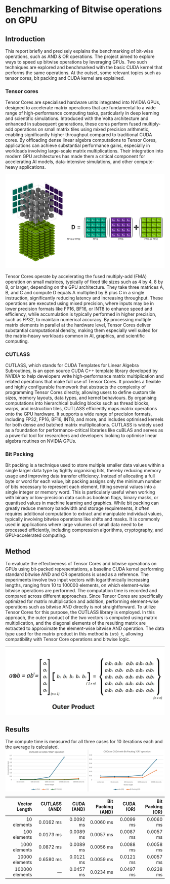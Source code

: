 # Benchmarking of Bitwise operations on GPU
## Introduction
This report briefly and precisely explains the benchmarking of bit-wise operations, such as AND & OR operations. The project aimed to explore ways to speed up bitwise operations by leveraging GPUs. Two such techniques are explored and benchmarked with the basic CUDA kernel that performs the same operations. At the outset, some relevant topics such as tensor cores, bit packing and CUDA kernel are explained.

### Tensor cores
Tensor Cores are specialised hardware units integrated into NVIDIA GPUs, designed to accelerate matrix operations that are fundamental to a wide range of high-performance computing tasks, particularly in deep learning and scientific simulations. Introduced with the Volta architecture and enhanced in subsequent generations, these cores perform fused multiply-add operations on small matrix tiles using mixed precision arithmetic, enabling significantly higher throughput compared to traditional CUDA cores. By offloading dense linear algebra computations to Tensor Cores, applications can achieve substantial performance gains, especially in workloads involving large-scale matrix multiplications. Their integration into modern GPU architectures has made them a critical component for accelerating AI models, data-intensive simulations, and other compute-heavy applications.

![Tensor core](https://github.com/gopalkulkarni-123/BitWiseOperationsGPU/blob/master/Images/tesnor_core_diagram.png)

Tensor Cores operate by accelerating the fused multiply-add (FMA) operation on small matrices, typically of fixed tile sizes such as 4 by 4, 8 by 8, or larger, depending on the GPU architecture. They take three matrices A, B, and C and compute D equals A multiplied by B plus C in a single instruction, significantly reducing latency and increasing throughput. These operations are executed using mixed precision, where inputs may be in lower precision formats like FP16, BF16, or INT8 to enhance speed and efficiency, while accumulation is typically performed in higher precision, such as FP32, to maintain numerical accuracy. By processing multiple matrix elements in parallel at the hardware level, Tensor Cores deliver substantial computational density, making them especially well suited for the matrix-heavy workloads common in AI, graphics, and scientific computing.

### CUTLASS
CUTLASS, which stands for CUDA Templates for Linear Algebra Subroutines, is an open source CUDA C++ template library developed by NVIDIA to help developers write high-performance matrix multiplication and related operations that make full use of Tensor Cores. It provides a flexible and highly configurable framework that abstracts the complexity of programming Tensor Cores directly, allowing users to define custom tile sizes, memory layouts, data types, and kernel behaviours. By organising computations into hierarchical building blocks such as thread blocks, warps, and instruction tiles, CUTLASS efficiently maps matrix operations onto the GPU hardware. It supports a wide range of precision formats, including FP32, FP16, BF16, INT8, and more, and includes optimised kernels for both dense and batched matrix multiplications. CUTLASS is widely used as a foundation for performance-critical libraries like cuBLAS and serves as a powerful tool for researchers and developers looking to optimise linear algebra routines on NVIDIA GPUs.

### Bit Packing
Bit packing is a technique used to store multiple smaller data values within a single larger data type by tightly organising bits, thereby reducing memory usage and improving data transfer efficiency. Instead of allocating a full byte or word for each value, bit packing assigns only the minimum number of bits necessary to represent each element, fitting several values into a single integer or memory word. This is particularly useful when working with binary or low-precision data such as boolean flags, binary masks, or quantised values in machine learning and graphics. While bit packing can greatly reduce memory bandwidth and storage requirements, it often requires additional computation to extract and manipulate individual values, typically involving bitwise operations like shifts and masks. It is commonly used in applications where large volumes of small data need to be processed efficiently, including compression algorithms, cryptography, and GPU-accelerated computing.

## Method
To evaluate the effectiveness of Tensor Cores and bitwise operations on GPUs using bit-packed representations, a baseline CUDA kernel performing standard bitwise AND and OR operations is used as a reference. The experiments involve two input vectors with logarithmically increasing lengths, ranging from 10 to 100000 elements, on which element-wise bitwise operations are performed. The computation time is recorded and compared across different approaches. Since Tensor Cores are specifically optimized for matrix multiplication and addition, performing element-wise operations such as bitwise AND directly is not straightforward. To utilize Tensor Cores for this purpose, the CUTLASS library is employed. In this approach, the outer product of the two vectors is computed using matrix multiplication, and the diagonal elements of the resulting matrix are extracted to approximate the element-wise bitwise AND operation. The data type used for the matrix product in this method is `int8_t`, allowing compatibility with Tensor Core operations and bitwise logic.

![Outer product](https://github.com/gopalkulkarni-123/BitWiseOperationsGPU/blob/master/Images/Screenshot%20from%202025-06-24%2012-09-34.png)

## Results
The compute time is measured for all three cases for 10 iterations each and the average is calculated. 
![Results](https://github.com/gopalkulkarni-123/BitWiseOperationsGPU/blob/master/Images/Screenshot%20from%202025-06-24%2013-33-10.png)

| Vector Length     | CUTLASS (AND) | CUDA (AND) | Bit Packing (AND) | CUDA (OR) | Bit Packing (OR) |
|------------------:|---------------:|------------:|--------------------:|-----------:|-------------------:|
| 10 elements       | 0.0162 ms      | 0.0092 ms   | 0.0060 ms           | 0.0099 ms  | 0.0060 ms          |
| 100 elements      | 0.0173 ms      | 0.0089 ms   | 0.0057 ms           | 0.0087 ms  | 0.0057 ms          |
| 1000 elements     | 0.0872 ms      | 0.0089 ms   | 0.0056 ms           | 0.0088 ms  | 0.0058 ms          |
| 10000 elements    | 0.6580 ms      | 0.0121 ms   | 0.0059 ms           | 0.0121 ms  | 0.0057 ms          |
| 100000 elements   | —              | 0.0457 ms   | 0.0234 ms           | 0.0497 ms  | 0.0238 ms          |

